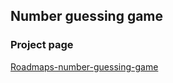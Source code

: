 ## Number guessing game

### Project page

[Roadmaps-number-guessing-game](https://roadmap.sh/projects/number-guessing-game)
